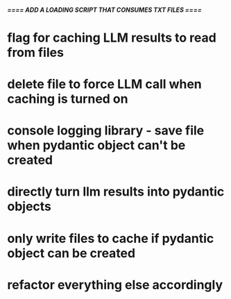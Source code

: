 ##### ==== ADD A LOADING SCRIPT THAT CONSUMES TXT FILES ==== ####
# flag for caching LLM results to read from files
#   delete file to force LLM call when caching is turned on 
# console logging library - save file when pydantic object can't be created
# directly turn llm results into pydantic objects
# only write files to cache if pydantic object can be created
# refactor everything else accordingly 

